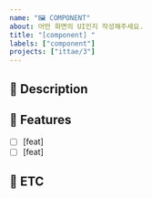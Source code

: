 ```yaml
---
name: "🖼️ COMPONENT"
about: 어떤 화면의 UI인지 작성해주세요.
title: "[component] "
labels: ["component"]
projects: ["ittae/3"]
---
```


## 📢 Description
<!--
해당 component(화면에서 어떤 기능을 하는 구성)을 잘 설명해주세요
이 UI가 필요한 이유를 개발자에게 잘 알려주세요
-->


## 🧩 Features
<!--
구성에서 어떤 기능을 하는지 적어주세요
플랫폼별로 화면은 달라지겠지만 구성은 같이 쓰는 경우가 많을거라고 예상해요. 가끔은 플랫폼에만 존재하는 구성도 있을거에요
-->
- [ ] [feat]
- [ ] [feat]

## 🐣 ETC
<!--
기타사항, 특이사항을 알려주세요
-->
